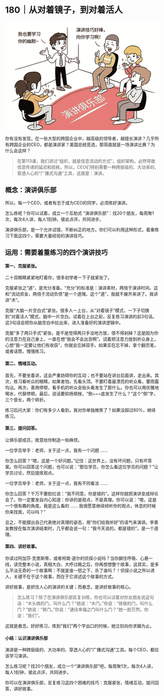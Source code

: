 # 180｜从对着镜子，到对着活人

![](img/18305fadb920999c60b9728f64a24fbd.jpg)

你有没有发现，在一些大型的跨国企业中，越高级的领导者，越擅长演讲？几乎所有跨国企业的CEO，都是演讲家？美国总统竞选，那简直就是一场演讲比赛？为什么会这样？

> 在第113课，我们讲过“组织，就是信息流动的方式”。组织架构，必然导致信息传递的延迟和损耗，所以，CEO们特别需要一种跨层级的、大功率的、穿透人心的“广播式沟通”工具，这就是：演讲。

## 概念：演讲俱乐部

所以，每一个CEO，或者有志于成为CEO的同学，必须练好演讲。

怎么练呢？你可以试着，成立一个互助式 “演讲俱乐部”：找20个朋友，每周聚1次，每次4人讲，每人1刻钟。彼此点评，共同进步。

演讲俱乐部，是一个允许试错，不断纠正的地方。你们可以利用这种形式，着重练习下面这四个，需要大量经验的演讲技巧。

## 运用：需要着重练习的四个演讲技巧

#### 第一、克服紧张。

二十双眼睛紧紧地盯着你，很多初学者一下子就紧张了。

克服紧张之“道”，是充分准备。“充分”的标准是：演讲素材，两倍于演讲时间。这和“流动资金，两倍于流动负债”是一个道理。这个“道”，我就不展开来讲了。我讲讲“术”。

克服“大脑一片空白式”紧张。很多人一上台，从“对着镜子”模式，一下子切换到“对着活人”模式，脑中一片空白。试着在上台之前，反复练习演讲的前3句话。这3句话会把你从脑空白中拉出来，进入准备好的演讲逻辑中。

克服“多了两只手式”紧张。是不是觉得两只手没地方放，恨不得剁掉？这是因为你的注意力在自己身上，一直在想“我会不会出丑啊”。试着把注意力放到听众身上，心想“我一定要让他们有收获”，你就会忘掉双手。如果实在忘不掉，拿个翻页笔，或者话筒，慢慢练习。

#### 第二、情绪互动。

首先，不要坐着讲，这会严重妨碍你的互动；也不要站在讲台后面讲，走出来。其次，练习看听众的眼睛，如果害怕，先看头顶。不要盯着最漂亮的听众看，要雨露均沾。再次，善用停顿，看手机的听众会抬头看发生了那什么。你也可以用优雅地喝水，代替停顿。最后，说话要抑扬顿挫，“倒~~~底发生了什么？”这个“倒”字，三个音长，两个转折。

练习后问大家：你们有多少人看到，我对你单独微笑了？如果没超过80%，继续练习。

#### 第三、提问回答。

让俱乐部成员，故意给你制造一些麻烦。

一位学员举手：老师，关于这一点，我有一个问题 ……

你怎么回答？“嗯，这是一个好问题。”记住：这世界上，没有坏问题，只有坏答案。你可以回答这个问题，也可以说：“那位学员，你怎么看这位学员的问题？”让学员讨论，然后提炼观点。

一位学员举手：老师，关于这一点，我有不同看法 ……

你怎么回答？千万不要脸红说：“我不同意，你是错的”。这样你就把演讲变成辩论会了。你一定要发自内心知道：你讲的是观点，不是真理。你可以说：“嗯，这是一个很有趣的角度。我是这么看的 …… 我很愿意继续倾听你的观点，休息的时候你来找我，可以吗？”

总之，不能摆出自己代表绝对真理的姿态，用“你们给我听好”的语气来演讲。李善友教授在每次演讲结束时，几乎都会说一句：“我今天说的，都是错的”。是一个道理。

#### 第四、讲好故事。

你读过阿加莎·克里斯蒂，或者柯南·道尔的侦探小说吗？当你摒住呼吸、心悬一线，读完整本小说，真相大白、大呼过瘾之后，你再想想整个故事，这其实，是多么平淡无奇的一个故事啊：不就是谁一怒之下，杀了谁吗？！侦探小说之所以诱人，关键不在于这个故事，而在于它讲述这个故事的方式。

讲好故事，是抓住人心的演讲的关键；而悬念，是讲好故事的核心。

> 怎么练习？除了在演讲俱乐部反复训练，你也可以试着对你女朋友说这句话：“木头做的门，叫什么门？”她说：“木门。”你说：“铁做的门，叫什么门？”她说：“铁门。”你说：“通往幸福之门叫什么门？”她一脸茫然。你说：“我们”。

这就是悬念。好好练习，练到“我们”两个字出口的时候，她立刻向你求婚为止。

#### 小结：认识演讲俱乐部

演讲是一种跨层级的、大功率的、穿透人心的“广播式沟通”工具。每个CEO，都应该学习演讲。

怎么练习呢？找20个朋友，成立一个“演讲俱乐部”吧，每周聚1次，每次4人讲，每人1刻钟，彼此点评，共同进步。

你可以在演讲俱乐部，反复练习这四个困难的技巧：克服紧张，情绪互动，提问回答，讲好故事。